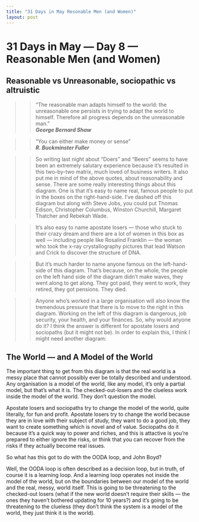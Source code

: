 ```yaml
---
title: "31 Days in May Resonable Men (and Women)"
layout: post
---
```


# 31 Days in May — Day 8 — Reasonable Men (and Women)

## Reasonable vs Unreasonable, sociopathic vs altruistic

>>“The reasonable man adapts himself to the world: the unreasonable one persists in trying to adapt the world to himself. Therefore all progress depends on the unreasonable man.”  
***George Bernard Shaw***

>> “You can either make money or sense”  
***R. Buckminster Fuller***

>> So writing last night about “Doers” and “Beers” seems to have been an extremely salutary experience because it’s resulted in this two-by-two matrix, much loved of business writers. It also put me in mind of the above quotes, about reasonability and sense. There are some really interesting things about this diagram. One is that it’s easy to name real, famous people to put in the boxes on the right-hand-side. I’ve dashed off this diagram but along with Steve Jobs, you could put Thomas Edison, Christopher Columbus, Winston Churchill, Margaret Thatcher and Rebekah Wade.

>> It’s also easy to name apostate losers — those who stuck to their crazy dream and there are a lot of women in this box as well — including people like Rosalind Franklin — the woman who took the x-ray crystallography pictures that lead Watson and Crick to discover the structure of DNA.

>> But it’s much harder to name anyone famous on the left-hand-side of this diagram. That’s because, on the whole, the people on the left hand side of the diagram didn’t make waves, they went along to get along. They got paid, they went to work, they retired, they got pensions. They died.

>> Anyone who’s worked in a large organisation will also know the tremendous pressure that there is to move to the right in this diagram. Working on the left of this diagram is dangerous, job security, your health, and your finances. So, why would anyone do it?
I think the answer is different for apostate losers and sociopaths (but it might not be).
In order to explain this, I think I might need another diagram:

## The World — and A Model of the World

The important thing to get from this diagram is that the real world is a messy place that cannot possibly ever be totally described and understood. Any organisation is a model of the world, like any model, it’s only a partial model, but that’s what it is. The checked-out-losers and the clueless work inside the model of the world. They don’t question the model.

Apostate losers and sociopaths try to change the model of the world, quite literally, for fun and profit. Apostate losers try to change the world because they are in love with their subject of study, they want to do a good job, they want to create something which is novel and of value.
Sociopaths do it because it’s a quick way to power and riches, and this is attactive is you’re prepared to either ignore the risks, or think that you can recover from the risks if they actually become real issues.

So what has this got to do with the OODA loop, and John Boyd?

Well, the OODA loop is often described as a decision loop, but in truth, of course it is a learning loop. And a learning loop operates not inside the model of the world, but on the boundaries between our model of the world and the real, messy, world itself. This is going to be threatening to the checked-out losers (what if the new world doesn’t require their skills — the ones they haven’t bothered updating for 10 years?) and it’s going to be threatening to the clueless (they don’t think the system is a model of the world, they just think it is the world).

